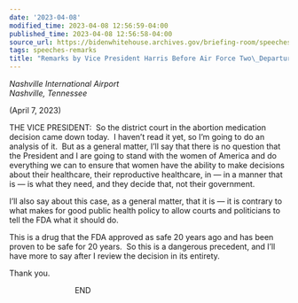 ```yaml
---
date: '2023-04-08'
modified_time: 2023-04-08 12:56:59-04:00
published_time: 2023-04-08 12:56:58-04:00
source_url: https://bidenwhitehouse.archives.gov/briefing-room/speeches-remarks/2023/04/08/remarks-by-vice-president-harris-before-air-force-two-departure-8/
tags: speeches-remarks
title: "Remarks by Vice President Harris Before Air Force Two\_Departure"
---
```

 
*Nashville International Airport  
Nashville, Tennessee*  
  
(April 7, 2023)

THE VICE PRESIDENT:  So the district court in the abortion medication
decision came down today.  I haven’t read it yet, so I’m going to do an
analysis of it.  But as a general matter, I’ll say that there is no
question that the President and I are going to stand with the women of
America and do everything we can to ensure that women have the ability
to make decisions about their healthcare, their reproductive healthcare,
in — in a manner that is — is what they need, and they decide that, not
their government.  
  
I’ll also say about this case, as a general matter, that it is — it is
contrary to what makes for good public health policy to allow courts and
politicians to tell the FDA what it should do.  
  
This is a drug that the FDA approved as safe 20 years ago and has been
proven to be safe for 20 years.  So this is a dangerous precedent, and
I’ll have more to say after I review the decision in its entirety.  
  
Thank you.  
  
                              END  
   
 

